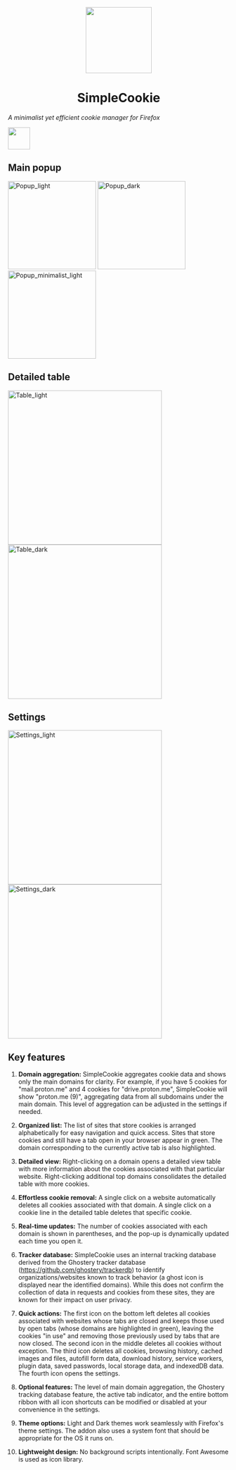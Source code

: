 <p align="center">
<img width="150" src=https://github.com/mickaphd/SimpleCookie/assets/25211018/64489133-ecae-435e-92d4-53cc79c9302c)>
</p>

<h1 align="center">SimpleCookie</h1></p>
<i>A minimalist yet efficient cookie manager for Firefox</i>

<a href="https://addons.mozilla.org/en-US/firefox/addon/simplecookie/"><img src="https://blog.mozilla.org/addons/files/2020/04/get-the-addon-fx-apr-2020.svg" height=50px></a>

<h2>Main popup</h2>

<img width="200" alt="Popup_light" src="https://github.com/mickaphd/SimpleCookie/assets/25211018/4706708f-e71b-4b29-ba69-82b1cf63453a">
<img width="200" alt="Popup_dark" src="https://github.com/mickaphd/SimpleCookie/assets/25211018/7c45379e-021d-4f40-b583-b0de3376db16">
<img width="200" alt="Popup_minimalist_light" src="https://github.com/mickaphd/SimpleCookie/assets/25211018/ff0510af-b12f-464b-82b8-4edfe841a9ea">

<h2>Detailed table</h2>

<img width="350" alt="Table_light" src="https://github.com/user-attachments/assets/e492fa47-4ac9-4067-a8a2-0c30db462e6b">
<img width="350" alt="Table_dark" src="https://github.com/user-attachments/assets/9ce272ff-9366-4a4f-9837-18bd9f75a903">

<h2>Settings</h2>

<img width="350" alt="Settings_light" src="https://github.com/user-attachments/assets/d1fd2632-1305-49c9-90b5-c6ec0ab40607">
<img width="350" alt="Settings_dark" src="https://github.com/user-attachments/assets/ceb7a0f8-aac3-48bf-a6f7-87cfae167c70">

<h2>Key features</h2>

1. <b>Domain aggregation:</b> SimpleCookie aggregates cookie data and shows only the main domains for clarity. For example, if you have 5 cookies for "mail.proton.me" and 4 cookies for "drive.proton.me", SimpleCookie will show "proton.me (9)", aggregating data from all subdomains under the main domain. This level of aggregation can be adjusted in the settings if needed.

1. <b>Organized list:</b> The list of sites that store cookies is arranged alphabetically for easy navigation and quick access. Sites that store cookies and still have a tab open in your browser appear in green. The domain corresponding to the currently active tab is also highlighted.

1. <b>Detailed view:</b> Right-clicking on a domain opens a detailed view table with more information about the cookies associated with that particular website. Right-clicking additional top domains consolidates the detailed table with more cookies.

1. <b>Effortless cookie removal:</b> A single click on a website automatically deletes all cookies associated with that domain. A single click on a cookie line in the detailed table deletes that specific cookie. 

1. <b>Real-time updates:</b> The number of cookies associated with each domain is shown in parentheses, and the pop-up is dynamically updated each time you open it.

1. <b>Tracker database:</b> SimpleCookie uses an internal tracking database derived from the Ghostery tracker database (https://github.com/ghostery/trackerdb) to identify organizations/websites known to track behavior (a ghost icon is displayed near the identified domains). While this does not confirm the collection of data in requests and cookies from these sites, they are known for their impact on user privacy.

1. <b>Quick actions:</b> The first icon on the bottom left deletes all cookies associated with websites whose tabs are closed and keeps those used by open tabs (whose domains are highlighted in green), leaving the cookies "in use" and removing those previously used by tabs that are now closed. The second icon in the middle deletes all cookies without exception. The third icon deletes all cookies, browsing history, cached images and files, autofill form data, download history, service workers, plugin data, saved passwords, local storage data, and indexedDB data. The fourth icon opens the settings.

1. <b>Optional features:</b> The level of main domain aggregation, the Ghostery tracking database feature, the active tab indicator, and the entire bottom ribbon with all icon shortcuts can be modified or disabled at your convenience in the settings.

1. <b>Theme options:</b> Light and Dark themes work seamlessly with Firefox's theme settings. The addon also uses a system font that should be appropriate for the OS it runs on.

1. <b>Lightweight design:</b> No background scripts intentionally. Font Awesome is used as icon library.
